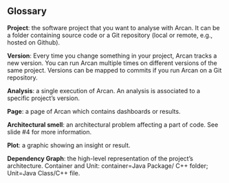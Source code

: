 ## Glossary

**Project**: the software project that you want to analyse with Arcan. It can be a folder containing source code or a Git repository (local or remote, e.g., hosted on Github).

**Version**: Every time you change something in your project, Arcan tracks a new version. You can run Arcan multiple times on different versions of the same project. Versions can be mapped to commits if you run Arcan on a Git repository.

**Analysis**: a single execution of Arcan. An analysis is associated to a specific project’s version.

**Page**: a page of Arcan which contains dashboards or results.

**Architectural smell**: an architectural problem affecting a part of code. See slide #4 for more information.

**Plot**: a graphic showing an insight or result.

**Dependency Graph**: the high-level representation of the project’s architecture. 
Container and Unit: container=Java Package/ C++ folder; Unit=Java Class/C++ file. 
